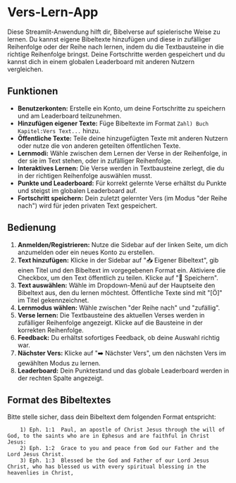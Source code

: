 # Vers-Lern-App

Diese Streamlit-Anwendung hilft dir, Bibelverse auf spielerische Weise zu lernen. Du kannst eigene Bibeltexte hinzufügen und diese in zufälliger Reihenfolge oder der Reihe nach lernen, indem du die Textbausteine in die richtige Reihenfolge bringst. Deine Fortschritte werden gespeichert und du kannst dich in einem globalen Leaderboard mit anderen Nutzern vergleichen.

## Funktionen

- **Benutzerkonten:** Erstelle ein Konto, um deine Fortschritte zu speichern und am Leaderboard teilzunehmen.
- **Hinzufügen eigener Texte:** Füge Bibeltexte im Format `Zahl) Buch Kapitel:Vers Text...` hinzu.
- **Öffentliche Texte:** Teile deine hinzugefügten Texte mit anderen Nutzern oder nutze die von anderen geteilten öffentlichen Texte.
- **Lernmodi:** Wähle zwischen dem Lernen der Verse in der Reihenfolge, in der sie im Text stehen, oder in zufälliger Reihenfolge.
- **Interaktives Lernen:** Die Verse werden in Textbausteine zerlegt, die du in der richtigen Reihenfolge auswählen musst.
- **Punkte und Leaderboard:** Für korrekt gelernte Verse erhältst du Punkte und steigst im globalen Leaderboard auf.
- **Fortschritt speichern:** Dein zuletzt gelernter Vers (im Modus "der Reihe nach") wird für jeden privaten Text gespeichert.

## Bedienung

1.  **Anmelden/Registrieren:** Nutze die Sidebar auf der linken Seite, um dich anzumelden oder ein neues Konto zu erstellen.
2.  **Text hinzufügen:** Klicke in der Sidebar auf "📥 Eigener Bibeltext", gib einen Titel und den Bibeltext im vorgegebenen Format ein. Aktiviere die Checkbox, um den Text öffentlich zu teilen. Klicke auf "📌 Speichern".
3.  **Text auswählen:** Wähle im Dropdown-Menü auf der Hauptseite den Bibeltext aus, den du lernen möchtest. Öffentliche Texte sind mit "[Ö]" im Titel gekennzeichnet.
4.  **Lernmodus wählen:** Wähle zwischen "der Reihe nach" und "zufällig".
5.  **Verse lernen:** Die Textbausteine des aktuellen Verses werden in zufälliger Reihenfolge angezeigt. Klicke auf die Bausteine in der korrekten Reihenfolge.
6.  **Feedback:** Du erhältst sofortiges Feedback, ob deine Auswahl richtig war.
7.  **Nächster Vers:** Klicke auf "➡️ Nächster Vers", um den nächsten Vers im gewählten Modus zu lernen.
8.  **Leaderboard:** Dein Punktestand und das globale Leaderboard werden in der rechten Spalte angezeigt.

## Format des Bibeltextes

Bitte stelle sicher, dass dein Bibeltext dem folgenden Format entspricht:

		1) Eph. 1:1  Paul, an apostle of Christ Jesus through the will of God, to the saints who are in Ephesus and are faithful in Christ Jesus:
		2) Eph. 1:2  Grace to you and peace from God our Father and the Lord Jesus Christ.
		3) Eph. 1:3  Blessed be the God and Father of our Lord Jesus Christ, who has blessed us with every spiritual blessing in the heavenlies in Christ,